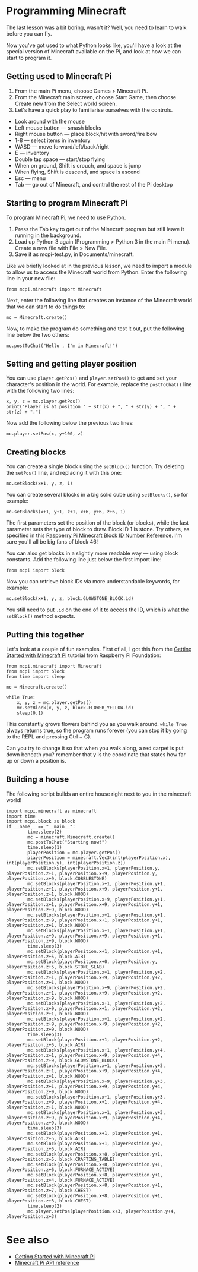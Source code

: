 # Programming Minecraft

The last lesson was a bit boring, wasn't it? Well, you need to learn to walk before you can fly.

Now you've got used to what Python looks like, you'll have a look at the special version of Minecraft available on the Pi, and look at how we can start to program it.

## Getting used to Minecraft Pi

1. From the main Pi menu, choose Games > Minecraft Pi.
2. From the Minecraft main screen, choose Start Game, then choose Create new from the Select world screen.
3. Let's have a quick play to familiarise ourselves with the controls.

* Look around with the mouse
* Left mouse button — smash blocks
* Right mouse button — place block/hit with sword/fire bow
* 1-8 — select items in inventory
* WASD — move forward/left/back/right
* E — inventory
* Double tap space — start/stop flying
* When on ground, Shift is crouch, and space is jump
* When flying, Shift is descend, and space is ascend
* Esc — menu
* Tab — go out of Minecraft, and control the rest of the Pi desktop

## Starting to program Minecraft Pi

To program Minecraft Pi, we need to use Python.

1. Press the Tab key to get out of the Minecraft program but still leave it running in the background.
2. Load up Python 3 again (Programming > Python 3 in the main Pi menu). Create a new file with File > New File.
3. Save it as mcpi-test.py, in Documents/minecraft.

Like we briefly looked at in the previous lesson, we need to import a module to allow us to access the Minecraft world from Python. Enter the following line in your new file:

```
from mcpi.minecraft import Minecraft
```

Next, enter the following line that creates an instance of the Minecraft world that we can start to do things to:

```
mc = Minecraft.create()
```

Now, to make the program do something and test it out, put the following line below the two others:

```
mc.postToChat("Hello , I'm in Minecraft!")
```

## Setting and getting player position

You can use ```player.getPos()``` and ```player.setPos()``` to get and set your character's position in the world. For example, replace the ```postToChat()``` line with the following two lines:

```
x, y, z = mc.player.getPos()
print("Player is at position " + str(x) + ", " + str(y) + ", " + str(z) + ".")
```

Now add the following below the previous two lines:

```
mc.player.setPos(x, y+100, z)
```

## Creating blocks

You can create a single block using the ```setBlock()``` function. Try deleting the ```setPos()``` line, and replacing it with this one:

```
mc.setBlock(x+1, y, z, 1)
```

You can create several blocks in a big solid cube using ```setBlocks()```, so for example:

```
mc.setBlocks(x+1, y+1, z+1, x+6, y+6, z+6, 1)
```

The first parameters set the position of the block (or blocks), while the last parameter sets the type of block to draw. Block ID 1 is stone. Try others, as specified in this [Raspberry Pi Minecraft Block ID Number Reference](https://www.raspberrypi-spy.co.uk/2014/09/raspberry-pi-minecraft-block-id-number-reference/). I'm sure you'll all be big fans of block 46!

You can also get blocks in a slightly more readable way — using block constants. Add the following line just below the first import line:

```
from mcpi import block
```

Now you can retrieve block IDs via more understandable keywords, for example:

```
mc.setBlock(x+1, y, z, block.GLOWSTONE_BLOCK.id)
```

You still need to put ```.id``` on the end of it to access the ID, which is what the ```setBlock()``` method expects.

## Putting this together

Let's look at a couple of fun examples. First of all, I got this from the [Getting Started with Minecraft Pi](https://projects.raspberrypi.org/en/projects/getting-started-with-minecraft-pi) tutorial from Raspberry Pi Foundation:

```
from mcpi.minecraft import Minecraft
from mcpi import block
from time import sleep

mc = Minecraft.create()

while True:
    x, y, z = mc.player.getPos()
    mc.setBlock(x, y, z, block.FLOWER_YELLOW.id)
    sleep(0.1)
```

This constantly grows flowers behind you as you walk around. ```while True``` always returns true, so the program runs forever (you can stop it by going to the REPL and pressing Ctrl + C).

Can you try to change it so that when you walk along, a red carpet is put down beneath you? remember that y is the coordinate that states how far up or down a position is.

## Building a house

The following script builds an entire house right next to you in the minecraft world!

```
import mcpi.minecraft as minecraft
import time
import mcpi.block as block
if __name__ == "__main__":
        time.sleep(2)
        mc = minecraft.Minecraft.create()
        mc.postToChat("Starting now!")
        time.sleep(1)
        playerPosition = mc.player.getPos()
        playerPosition = minecraft.Vec3(int(playerPosition.x), int(playerPosition.y), int(playerPosition.z))
        mc.setBlocks(playerPosition.x+1, playerPosition.y, playerPosition.z+1, playerPosition.x+9, playerPosition.y, playerPosition.z+9, block.COBBLESTONE)  
        mc.setBlocks(playerPosition.x+1, playerPosition.y+1, playerPosition.z+1, playerPosition.x+9, playerPosition.y+1, playerPosition.z+1, block.WOOD)
        mc.setBlocks(playerPosition.x+9, playerPosition.y+1, playerPosition.z+1, playerPosition.x+9, playerPosition.y+1, playerPosition.z+9, block.WOOD)
        mc.setBlocks(playerPosition.x+1, playerPosition.y+1, playerPosition.z+9, playerPosition.x+1, playerPosition.y+1, playerPosition.z+1, block.WOOD)
        mc.setBlocks(playerPosition.x+1, playerPosition.y+1, playerPosition.z+9, playerPosition.x+9, playerPosition.y+1, playerPosition.z+9, block.WOOD)
        time.sleep(3)
        mc.setBlock(playerPosition.x+1, playerPosition.y+1, playerPosition.z+5, block.AIR)
        mc.setBlock(playerPosition.x+0, playerPosition.y, playerPosition.z+5, block.STONE_SLAB)
        mc.setBlocks(playerPosition.x+1, playerPosition.y+2, playerPosition.z+1, playerPosition.x+9, playerPosition.y+2, playerPosition.z+1, block.WOOD)
        mc.setBlocks(playerPosition.x+9, playerPosition.y+2, playerPosition.z+1, playerPosition.x+9, playerPosition.y+2, playerPosition.z+9, block.WOOD)
        mc.setBlocks(playerPosition.x+1, playerPosition.y+2, playerPosition.z+9, playerPosition.x+1, playerPosition.y+2, playerPosition.z+1, block.WOOD)
        mc.setBlocks(playerPosition.x+1, playerPosition.y+2, playerPosition.z+9, playerPosition.x+9, playerPosition.y+2, playerPosition.z+9, block.WOOD)
        time.sleep(3)
        mc.setBlock(playerPosition.x+1, playerPosition.y+2, playerPosition.z+5, block.AIR)
        mc.setBlocks(playerPosition.x+1, playerPosition.y+4, playerPosition.z+1, playerPosition.x+9, playerPosition.y+4, playerPosition.z+9, block.GLOWSTONE_BLOCK)
        mc.setBlocks(playerPosition.x+1, playerPosition.y+3, playerPosition.z+1, playerPosition.x+9, playerPosition.y+4, playerPosition.z+1, block.WOOD)
        mc.setBlocks(playerPosition.x+9, playerPosition.y+3, playerPosition.z+1, playerPosition.x+9, playerPosition.y+4, playerPosition.z+9, block.WOOD)
        mc.setBlocks(playerPosition.x+1, playerPosition.y+3, playerPosition.z+9, playerPosition.x+1, playerPosition.y+4, playerPosition.z+1, block.WOOD)
        mc.setBlocks(playerPosition.x+1, playerPosition.y+3, playerPosition.z+9, playerPosition.x+9, playerPosition.y+4, playerPosition.z+9, block.WOOD)
        time.sleep(3)
        mc.setBlock(playerPosition.x+1, playerPosition.y+1, playerPosition.z+5, block.AIR)
        mc.setBlock(playerPosition.x+1, playerPosition.y+2, playerPosition.z+5, block.AIR)
        mc.setBlock(playerPosition.x+8, playerPosition.y+1, playerPosition.z+5, block.CRAFTING_TABLE)
        mc.setBlock(playerPosition.x+8, playerPosition.y+1, playerPosition.z+6, block.FURNACE_ACTIVE)
        mc.setBlock(playerPosition.x+8, playerPosition.y+1, playerPosition.z+4, block.FURNACE_ACTIVE)
        mc.setBlock(playerPosition.x+8, playerPosition.y+1, playerPosition.z+7, block.CHEST)
        mc.setBlock(playerPosition.x+8, playerPosition.y+1, playerPosition.z+3, block.CHEST)
        time.sleep(2)
        mc.player.setPos(playerPosition.x+3, playerPosition.y+4, playerPosition.z+3)
```

# See also

* [Getting Started with Minecraft Pi](https://projects.raspberrypi.org/en/projects/getting-started-with-minecraft-pi)
* [Minecraft Pi API reference](http://www.stuffaboutcode.com/p/minecraft-api-reference.html)
